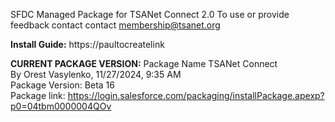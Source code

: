 SFDC Managed Package for TSANet Connect 2.0
To use or provide feedback contact contact membership@tsanet.org

<b>Install Guide:</b>  https://paultocreatelink

<b>CURRENT PACKAGE VERSION:</b>
Package Name	TSANet Connect	<br>
By	Orest Vasylenko,   11/27/2024, 9:35 AM<br>
Package Version: Beta 16<br>
Package link: https://login.salesforce.com/packaging/installPackage.apexp?p0=04tbm0000004QOv
